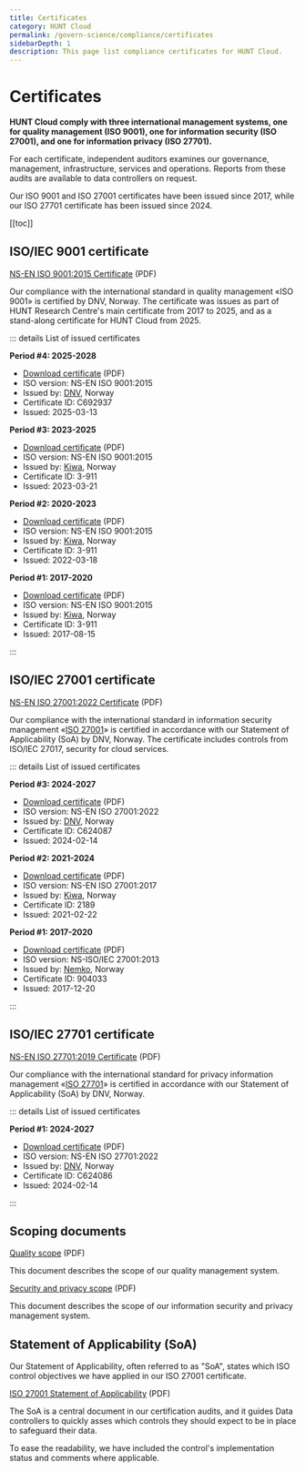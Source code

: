 ```yaml
---
title: Certificates
category: HUNT Cloud
permalink: /govern-science/compliance/certificates
sidebarDepth: 1
description: This page list compliance certificates for HUNT Cloud.
---
```


# Certificates

**HUNT Cloud comply with three international management systems, one for quality management (ISO 9001), one for information security (ISO 27001), and one for information privacy (ISO 27701).** 

For each certificate, independent auditors examines our governance, management, infrastructure, services and operations. Reports from these audits are available to data controllers on request.

Our ISO 9001 and ISO 27001 certificates have been issued since 2017, while our ISO 27701 certificate has been issued since 2024. 

[[toc]]

## ISO/IEC 9001 certificate

[NS-EN ISO 9001:2015 Certificate](https://assets.hdc.ntnu.no/assets/certificates/hunt-cloud-certificate-iso9001-2025.pdf) (PDF)

Our compliance with the international standard in quality management «ISO 9001» is certified by DNV, Norway. The certificate was issues as part of HUNT Research Centre's main certificate from 2017 to 2025, and as a stand-along certificate for HUNT Cloud from 2025.

::: details List of issued certificates

**Period #4: 2025-2028**

* [Download certificate](https://assets.hdc.ntnu.no/assets/certificates/hunt-cloud-certificate-iso9001-2025.pdf) (PDF)
* ISO version: NS-EN ISO 9001:2015
* Issued by: [DNV](https://www.dnv.com/), Norway
* Certificate ID: C692937
* Issued: 2025-03-13

**Period #3: 2023-2025**

* [Download certificate](https://assets.hdc.ntnu.no/assets/certificates/hunt-cloud-certificate-iso9001-2023.pdf) (PDF)
* ISO version: NS-EN ISO 9001:2015
* Issued by: [Kiwa](https://www.kiwa.com/en/), Norway
* Certificate ID: 3-911
* Issued: 2023-03-21

**Period #2: 2020-2023**

* [Download certificate](https://assets.hdc.ntnu.no/assets/certificates/hunt-cloud-certificate-iso9001-2020.pdf) (PDF)
* ISO version: NS-EN ISO 9001:2015
* Issued by: [Kiwa](https://www.kiwa.com/en/), Norway
* Certificate ID: 3-911
* Issued: 2022-03-18

**Period #1: 2017-2020**

* [Download certificate](https://assets.hdc.ntnu.no/assets/certificates/hunt-cloud-certificate-iso9001-2017.pdf) (PDF)
* ISO version: NS-EN ISO 9001:2015
* Issued by: [Kiwa](https://www.kiwa.com/en/), Norway
* Certificate ID: 3-911
* Issued: 2017-08-15

:::

## ISO/IEC 27001 certificate

[NS-EN ISO 27001:2022 Certificate](https://assets.hdc.ntnu.no/assets/certificates/hunt-cloud-certificate-iso27001-2024.pdf) (PDF)

Our compliance with the international standard in information security management «[ISO 27001](https://www.iso.org/isoiec-27001-information-security.html)» is certified in accordance with our Statement of Applicability (SoA) by DNV, Norway. The certificate includes controls from ISO/IEC 27017, security for cloud services.

::: details List of issued certificates

**Period #3: 2024-2027**

* [Download certificate](https://assets.hdc.ntnu.no/assets/certificates/hunt-cloud-certificate-iso27001-2025.pdf) (PDF)
* ISO version: NS-EN ISO 27001:2022
* Issued by: [DNV](https://www.dnv.com/), Norway
* Certificate ID: C624087
* Issued: 2024-02-14

**Period #2: 2021-2024**

* [Download certificate](https://assets.hdc.ntnu.no/assets/certificates/hunt-cloud-certificate-iso27001-2021.pdf) (PDF)
* ISO version: NS-EN ISO 27001:2017
* Issued by: [Kiwa](https://www.kiwa.com/en/), Norway
* Certificate ID: 2189
* Issued: 2021-02-22

**Period #1: 2017-2020**

* [Download certificate](https://assets.hdc.ntnu.no/assets/certificates/hunt-cloud-certificate-iso27001-2017.pdf) (PDF)
* ISO version: NS-ISO/IEC 27001:2013
* Issued by: [Nemko](https://www.nemko.com/), Norway
* Certificate ID: 904033
* Issued: 2017-12-20

:::


## ISO/IEC 27701 certificate

[NS-EN ISO 27701:2019 Certificate](https://assets.hdc.ntnu.no/assets/certificates/hunt-cloud-certificate-iso27701-2025.pdf) (PDF)

Our compliance with the international standard for privacy information management «[ISO 27701](https://www.iso.org/standard/71670.html)» is certified in accordance with our Statement of Applicability (SoA) by DNV, Norway. 

::: details List of issued certificates

**Period #1: 2024-2027**

* [Download certificate](https://assets.hdc.ntnu.no/assets/certificates/hunt-cloud-certificate-iso27701-2025.pdf) (PDF)
* ISO version: NS-EN ISO 27701:2022
* Issued by: [DNV](https://www.dnv.com/), Norway
* Certificate ID: C624086
* Issued: 2024-02-14

:::


## Scoping documents

[Quality scope](https://assets.hdc.ntnu.no/assets/certificates/hunt-cloud-quality-scope.pdf) (PDF)

This document describes the scope of our quality management system.

[Security and privacy scope](https://assets.hdc.ntnu.no/assets/certificates/hunt-cloud-security-and-privacy-scope.pdf) (PDF)

This document describes the scope of our information security and privacy management system.

## Statement of Applicability (SoA)

Our Statement of Applicability, often referred to as "SoA", states which ISO control objectives we have applied in our ISO 27001 certificate. 

[ISO 27001 Statement of Applicability](https://assets.hdc.ntnu.no/assets/certificates/hunt-cloud-soa-iso27001.pdf) (PDF)

The SoA is a central document in our certification audits, and it guides Data controllers to quickly asses which controls they should expect to be in place to safeguard their data. 

To ease the readability, we have included the control's implementation status and comments where applicable.


